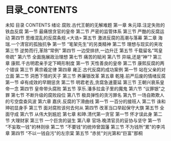 # 目录_CONTENTS

未知
目录
CONTENTS
绪论 腐败.古代王朝的无解难题
第一章 朱元璋.注定失败的铁血反腐
第一节 最痛恨贪官的皇帝
第二节 严密的监管体系
第三节 严酷的反腐运动
第四节 思维混乱的反腐条规.<大诰>
第五节 激进反腐的高潮与落幕
第二章 海瑞.一个清官的孤独抗争
第一节 “笔架先生"的另类精神
第二节 理想与现实的夹攻
第三节 逆势而行,革除“常例"
第四节 一边受排挤,一边升迁
第五节 千载留名“骂皇帝疏"
第六节 全面施展政治理想
第七节 痛苦的赋闲
第八节 异端,还是“神"?
第三章 康熙.千古明君亲手定下畸形制度
第一节 天性善良的皇帝
第二节 康熙反腐的两个错误
第三节 黄宗羲定律
第四章 雍正.古代反腐的成功案例
第一节 站在父亲的对立面
第二节 洞悉下情的天子
第三节 养廉银改革
第五章 乾隆.前严后废的情绪反腐
第一节 卓有成效的早期惩贪
第二节 明君老去,贪腐急速蔓延
第三节 王朝兴衰系皇帝一念
第四节 皇帝带头腐败
第五节 享乐.潘多拉盒子里的魔鬼
第六节 “议罪银"之罪
第七节 不断升级的腐败段位
第八节 极具弹性的贪污罪名
第九节 一场自欺欺人的亏空盘查风波
第六章 嘉庆.反腐的下滑曲线
第一节 一百分的接班人
第二节 诛和珅初显身手
第三节 面对腐败该何去何从
第四节 改革当口举起保守大旗
第五节 全面守成
第六节 从伟大到尴尬
第七章 和珅.清代第一贪官
第一节 怀才误此身
第二节 大理财家
第三节 一个巨贪的诞生
第八章 官场.晚清官员的妥协与坚守
第一节 “不妄取一钱"的林则徐
第二节 “不要钱"的统帅曾国藩
第三节 不为钱所“累"的李鸿章
第四节 “不以一钱自污"的左宗棠
第五节 “赤贫"刘光第和“巨富"那桐